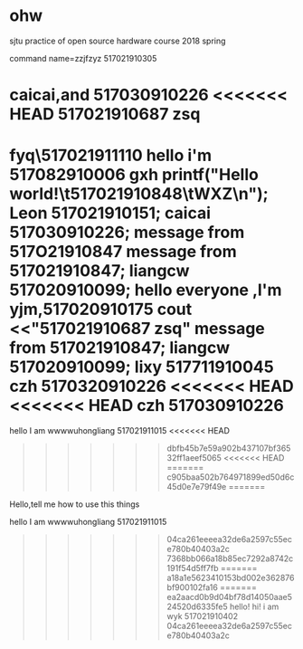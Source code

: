 # ohw
sjtu practice of open source hardware course 2018 spring

command
name=zzjfzyz
517021910305


caicai,and 517030910226
<<<<<<< HEAD
517021910687 zsq
=======


fyq\517021911110
hello  i'm 517082910006 gxh
printf("Hello world!\t517021910848\tWXZ\n");
Leon 517021910151;
caicai 517030910226;
message from 517O21910847
message from 517021910847;
liangcw 517020910099;
hello everyone ,l'm yjm,517020910175
cout <<"517021910687 zsq"
message from 517021910847;
liangcw 517020910099;
lixy 517711910045
czh 5170320910226
<<<<<<< HEAD
<<<<<<< HEAD
czh 517030910226
=======
hello I am wwwwuhongliang 517021911015
<<<<<<< HEAD
>>>>>>> dbfb45b7e59a902b437107bf36532ff1aeef5065
<<<<<<< HEAD
=======
>>>>>>> c905baa502b764971899ed50d6c45d0e7e79f49e
=======

Hello,tell me how to use this things


hello I am wwwwuhongliang 517021911015

>>>>>>> 04ca261eeeea32de6a2597c55ece780b40403a2c
>>>>>>> 7368bb066a18b85ec7292a8742c191f54d5ff7fb
=======
>>>>>>> a18a1e5623410153bd002e362876bf900102fa16
=======
>>>>>>> ea2aacd0b9d04bf78d14050aae524520d6335fe5
hello!
hi! i am wyk 517021910402
>>>>>>> 04ca261eeeea32de6a2597c55ece780b40403a2c
